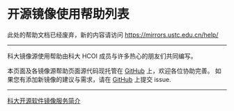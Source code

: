 ---
---

# 开源镜像使用帮助列表

此处的帮助文档已经废弃，新的内容请访问 <https://mirrors.ustc.edu.cn/help/>

------

科大镜像源使用帮助由科大 HCOI 成员与许多热心的朋友们共同编写。 

本页面及各镜像源帮助页面源代码现托管在 [GitHub](https://github.com/ustclug/mirrorhelp) 上，欢迎各位协助完善。 如果您有添加新镜像的建议与需求，请在 [GitHub](https://github.com/ustclug/mirrorrequest) 上提交 issue. 

------

[科大开源软件镜像服务简介](/lug/services/mirrors "lug:services:mirrors")
